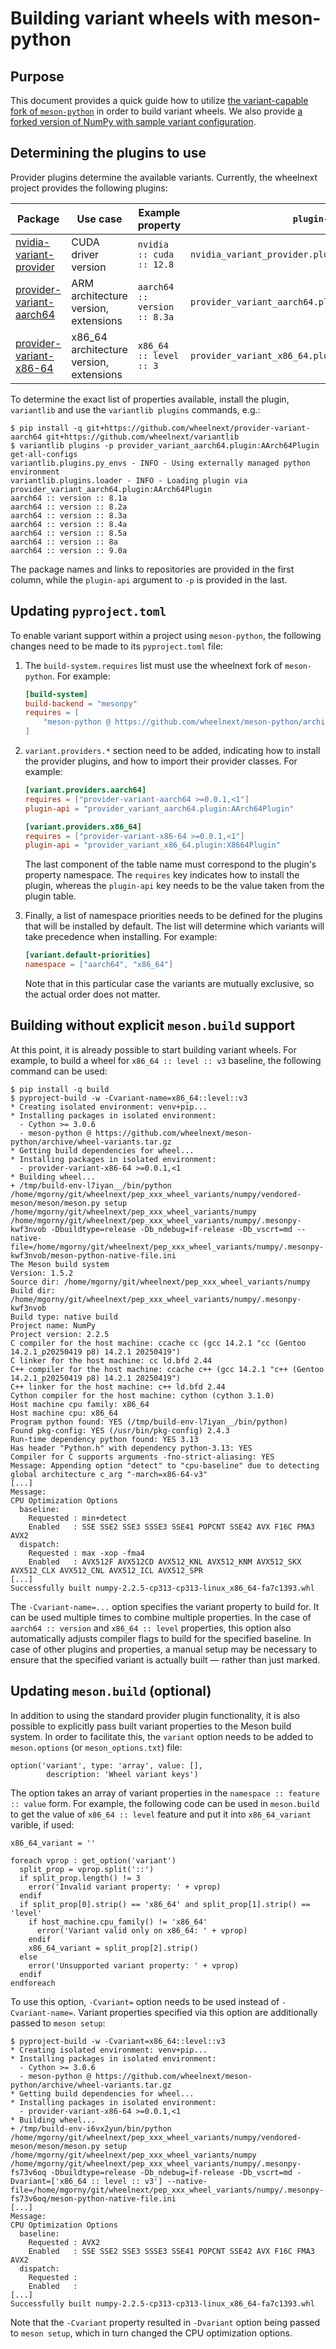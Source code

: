 # Building variant wheels with meson-python

## Purpose

This document provides a quick guide how to utilize [the variant-capable
fork of `meson-python`](
https://github.com/wheelnext/meson-python/tree/wheel-variants) in order
to build variant wheels. We also provide [a forked version of NumPy
with sample variant configuration](
https://github.com/wheelnext/numpy/tree/wheel-variants).


## Determining the plugins to use

Provider plugins determine the available variants. Currently,
the wheelnext project provides the following plugins:

| Package                                                                           | Use case                                | Example property             | `plugin-api`                                         |
|-----------------------------------------------------------------------------------|-----------------------------------------|------------------------------|------------------------------------------------------|
| [nvidia-variant-provider](https://github.com/wheelnext/nvidia-variant-provider)   | CUDA driver version                     | `nvidia :: cuda :: 12.8`     | `nvidia_variant_provider.plugin:NvidiaVariantPlugin` |
| [provider-variant-aarch64](https://github.com/wheelnext/provider-variant-aarch64) | ARM architecture version, extensions    | `aarch64 :: version :: 8.3a` | `provider_variant_aarch64.plugin:AArch64Plugin`      |
| [provider-variant-x86-64](https://github.com/wheelnext/provider-variant-x86-64)   | x86_64 architecture version, extensions | `x86_64 :: level :: 3`       | `provider_variant_x86_64.plugin:X8664Plugin`         |

To determine the exact list of properties available, install the plugin,
`variantlib` and use the `variantlib plugins` commands, e.g.:

```console
$ pip install -q git+https://github.com/wheelnext/provider-variant-aarch64 git+https://github.com/wheelnext/variantlib
$ variantlib plugins -p provider_variant_aarch64.plugin:AArch64Plugin get-all-configs
variantlib.plugins.py_envs - INFO - Using externally managed python environment
variantlib.plugins.loader - INFO - Loading plugin via provider_variant_aarch64.plugin:AArch64Plugin
aarch64 :: version :: 8.1a
aarch64 :: version :: 8.2a
aarch64 :: version :: 8.3a
aarch64 :: version :: 8.4a
aarch64 :: version :: 8.5a
aarch64 :: version :: 8a
aarch64 :: version :: 9.0a
```

The package names and links to repositories are provided in the first
column, while the `plugin-api` argument to `-p` is provided in the last.

## Updating `pyproject.toml`

To enable variant support within a project using `meson-python`,
the following changes need to be made to its `pyproject.toml` file:

1. The `build-system.requires` list must use the wheelnext fork
   of `meson-python`. For example:

   ```toml
   [build-system]
   build-backend = "mesonpy"
   requires = [
       "meson-python @ https://github.com/wheelnext/meson-python/archive/wheel-variants.tar.gz",
   ]
   ```

2. `variant.providers.*` section need to be added, indicating how to
   install the provider plugins, and how to import their provider
   classes. For example:

   ```toml
   [variant.providers.aarch64]
   requires = ["provider-variant-aarch64 >=0.0.1,<1"]
   plugin-api = "provider_variant_aarch64.plugin:AArch64Plugin"

   [variant.providers.x86_64]
   requires = ["provider-variant-x86-64 >=0.0.1,<1"]
   plugin-api = "provider_variant_x86_64.plugin:X8664Plugin"
   ```

   The last component of the table name must correspond to the plugin's
   property namespace. The `requires` key indicates how to install
   the plugin, whereas the `plugin-api` key needs to be the value
   taken from the plugin table.

3. Finally, a list of namespace priorities needs to be defined for
   the plugins that will be installed by default. The list will
   determine which variants will take precedence when installing.
   For example:

   ```toml
   [variant.default-priorities]
   namespace = ["aarch64", "x86_64"]
   ```

   Note that in this particular case the variants are mutually
   exclusive, so the actual order does not matter.


## Building without explicit `meson.build` support

At this point, it is already possible to start building variant wheels.
For example, to build a wheel for `x86_64 :: level :: v3` baseline,
the following command can be used:

```console
$ pip install -q build
$ pyproject-build -w -Cvariant-name=x86_64::level::v3
* Creating isolated environment: venv+pip...
* Installing packages in isolated environment:
  - Cython >= 3.0.6
  - meson-python @ https://github.com/wheelnext/meson-python/archive/wheel-variants.tar.gz
* Getting build dependencies for wheel...
* Installing packages in isolated environment:
  - provider-variant-x86-64 >=0.0.1,<1
* Building wheel...
+ /tmp/build-env-l7iyan__/bin/python /home/mgorny/git/wheelnext/pep_xxx_wheel_variants/numpy/vendored-meson/meson/meson.py setup /home/mgorny/git/wheelnext/pep_xxx_wheel_variants/numpy /home/mgorny/git/wheelnext/pep_xxx_wheel_variants/numpy/.mesonpy-kwf3nvob -Dbuildtype=release -Db_ndebug=if-release -Db_vscrt=md --native-file=/home/mgorny/git/wheelnext/pep_xxx_wheel_variants/numpy/.mesonpy-kwf3nvob/meson-python-native-file.ini
The Meson build system
Version: 1.5.2
Source dir: /home/mgorny/git/wheelnext/pep_xxx_wheel_variants/numpy
Build dir: /home/mgorny/git/wheelnext/pep_xxx_wheel_variants/numpy/.mesonpy-kwf3nvob
Build type: native build
Project name: NumPy
Project version: 2.2.5
C compiler for the host machine: ccache cc (gcc 14.2.1 "cc (Gentoo 14.2.1_p20250419 p8) 14.2.1 20250419")
C linker for the host machine: cc ld.bfd 2.44
C++ compiler for the host machine: ccache c++ (gcc 14.2.1 "c++ (Gentoo 14.2.1_p20250419 p8) 14.2.1 20250419")
C++ linker for the host machine: c++ ld.bfd 2.44
Cython compiler for the host machine: cython (cython 3.1.0)
Host machine cpu family: x86_64
Host machine cpu: x86_64
Program python found: YES (/tmp/build-env-l7iyan__/bin/python)
Found pkg-config: YES (/usr/bin/pkg-config) 2.4.3
Run-time dependency python found: YES 3.13
Has header "Python.h" with dependency python-3.13: YES 
Compiler for C supports arguments -fno-strict-aliasing: YES 
Message: Appending option "detect" to "cpu-baseline" due to detecting global architecture c_arg "-march=x86-64-v3"
[...]
Message:
CPU Optimization Options
  baseline:
    Requested : min+detect
    Enabled   : SSE SSE2 SSE3 SSSE3 SSE41 POPCNT SSE42 AVX F16C FMA3 AVX2
  dispatch:
    Requested : max -xop -fma4
    Enabled   : AVX512F AVX512CD AVX512_KNL AVX512_KNM AVX512_SKX AVX512_CLX AVX512_CNL AVX512_ICL AVX512_SPR
[...]
Successfully built numpy-2.2.5-cp313-cp313-linux_x86_64-fa7c1393.whl
```

The `-Cvariant-name=...` option specifies the variant property to build
for. It can be used multiple times to combine multiple properties.
In the case of `aarch64 :: version` and `x86_64 :: level` properties,
this option also automatically adjusts compiler flags to build
for the specified baseline. In case of other plugins and properties,
a manual setup may be necessary to ensure that the specified variant
is actually built — rather than just marked.


## Updating `meson.build` (optional)

In addition to using the standard provider plugin functionality, it is
also possible to explicitly pass built variant properties to the Meson
build system. In order to facilitate this, the `variant` option needs
to be added to `meson.options` (or `meson_options.txt`) file:

```meson
option('variant', type: 'array', value: [],
        description: 'Wheel variant keys')
```

The option takes an array of variant properties
in the `namespace :: feature :: value` form. For example, the following
code can be used in `meson.build` to get the value
of `x86_64 :: level` feature and put it into `x86_64_variant` varible,
if used:

```meson
x86_64_variant = ''

foreach vprop : get_option('variant')
  split_prop = vprop.split('::')
  if split_prop.length() != 3
    error('Invalid variant property: ' + vprop)
  endif
  if split_prop[0].strip() == 'x86_64' and split_prop[1].strip() == 'level'
    if host_machine.cpu_family() != 'x86_64'
      error('Variant valid only on x86_64: ' + vprop)
    endif
    x86_64_variant = split_prop[2].strip()
  else
    error('Unsupported variant property: ' + vprop)
  endif
endforeach
```

To use this option, `-Cvariant=` option needs to be used instead of
`-Cvariant-name=`. Variant properties specified via this option are
additionally passed to `meson setup`:

```console
$ pyproject-build -w -Cvariant=x86_64::level::v3
* Creating isolated environment: venv+pip...
* Installing packages in isolated environment:
  - Cython >= 3.0.6
  - meson-python @ https://github.com/wheelnext/meson-python/archive/wheel-variants.tar.gz
* Getting build dependencies for wheel...
* Installing packages in isolated environment:
  - provider-variant-x86-64 >=0.0.1,<1
* Building wheel...
+ /tmp/build-env-i6vx2yun/bin/python /home/mgorny/git/wheelnext/pep_xxx_wheel_variants/numpy/vendored-meson/meson/meson.py setup /home/mgorny/git/wheelnext/pep_xxx_wheel_variants/numpy /home/mgorny/git/wheelnext/pep_xxx_wheel_variants/numpy/.mesonpy-fs73v6oq -Dbuildtype=release -Db_ndebug=if-release -Db_vscrt=md -Dvariant=['x86_64 :: level :: v3'] --native-file=/home/mgorny/git/wheelnext/pep_xxx_wheel_variants/numpy/.mesonpy-fs73v6oq/meson-python-native-file.ini
[...]
Message:
CPU Optimization Options
  baseline:
    Requested : AVX2
    Enabled   : SSE SSE2 SSE3 SSSE3 SSE41 POPCNT SSE42 AVX F16C FMA3 AVX2
  dispatch:
    Requested :
    Enabled   :
[...]
Successfully built numpy-2.2.5-cp313-cp313-linux_x86_64-fa7c1393.whl
```

Note that the `-Cvariant` property resulted in `-Dvariant` option
being passed to `meson setup`, which in turn changed the CPU
optimization options.
